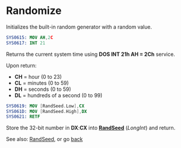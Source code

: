 # Randomize

Initializes the built-in random generator with a random value.

```nasm
SYS0615: MOV AH,2C
SYS0617: INT 21
```

Returns the current system time using **DOS INT 21h AH = 2Ch** service.

Upon return:
- **CH** = hour (0 to 23)
- **CL** = minutes (0 to 59)
- **DH** = seconds (0 to 59)
- **DL** = hundreds of a second (0 to 99)

```nasm
SYS0619: MOV [RandSeed.Low],CX
SYS061D: MOV [RandSeed.High],DX
SYS0621: RETF
```

Store the 32-bit number in **DX**:**CX** into **[RandSeed](../DATA.md)** (*LongInt*) and return.

See also: [RandSeed](../DATA.md), or go [back](../../README.md)